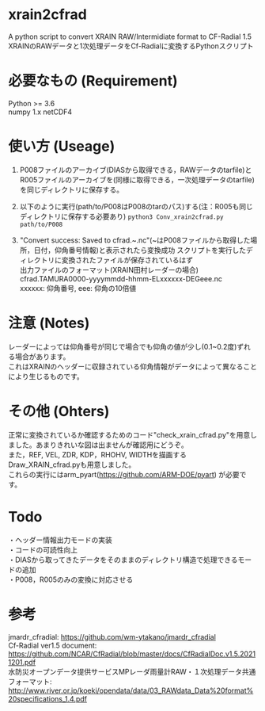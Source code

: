 # xrain2cfrad
A python script to convert XRAIN RAW/Intermidiate format to CF-Radial 1.5<br>
XRAINのRAWデータと1次処理データをCf-Radialに変換するPythonスクリプト

# 必要なもの (Requirement)
Python >= 3.6  
numpy 1.x
netCDF4 

# 使い方 (Useage)
1. P008ファイルのアーカイブ(DIASから取得できる，RAWデータのtarfile)とR005ファイルのアーカイブを(同様に取得できる，一次処理データのtarfile)を同じディレクトリに保存する。 
  
2. 以下のように実行(path/to/P008はP008のtarのパス)する(注：R005も同じディレクトリに保存する必要あり)
<code>python3 Conv_xrain2cfrad.py path/to/P008</code> 
  
3. "Convert success: Saved to cfrad.~.nc"(~はP008ファイルから取得した場所，日付，仰角番号情報)と表示されたら変換成功
スクリプトを実行したディレクトリに変換されたファイルが保存されているはず<br>
出力ファイルのフォーマット(XRAIN田村レーダーの場合)<br>
cfrad.TAMURA0000-yyyymmdd-hhmm-ELxxxxxx-DEGeee.nc<br>
xxxxxx: 仰角番号, eee: 仰角の10倍値

# 注意 (Notes)
レーダーによっては仰角番号が同じで場合でも仰角の値が少し(0.1~0.2度)ずれる場合があります。<br>
これはXRAINのヘッダーに収録されている仰角情報がデータによって異なることにより生じるものです。

# その他 (Ohters)
正常に変換されているか確認するためのコード"check_xrain_cfrad.py"を用意しました。あまりきれいな図は出ませんが確認用にどうぞ。<br>
また，REF, VEL, ZDR, KDP，RHOHV, WIDTHを描画するDraw_XRAIN_cfrad.pyも用意しました。<br>
これらの実行にはarm_pyart(https://github.com/ARM-DOE/pyart) が必要です。

# Todo
・ヘッダー情報出力モードの実装<br>
・コードの可読性向上<br>
・DIASから取ってきたデータをそのままのディレクトリ構造で処理できるモードの追加<br>
・P008，R005のみの変換に対応させる<br>

# 参考
jmardr_cfradial: https://github.com/wm-ytakano/jmardr_cfradial <br>
Cf-Radial ver1.5 document: https://github.com/NCAR/CfRadial/blob/master/docs/CfRadialDoc.v1.5.20211201.pdf <br>
水防災オープンデータ提供サービスMPレーダ雨量計RAW・１次処理データ共通フォーマット:<br>
http://www.river.or.jp/koeki/opendata/data/03_RAWdata_Data%20format%20specifications_1.4.pdf
